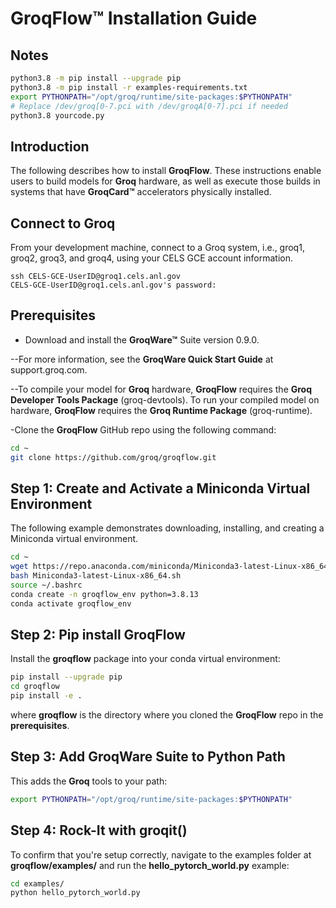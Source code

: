 # GroqFlow™ Installation Guide

## Notes

```bash
python3.8 -m pip install --upgrade pip
python3.8 -m pip install -r examples-requirements.txt
export PYTHONPATH="/opt/groq/runtime/site-packages:$PYTHONPATH"
# Replace /dev/groq[0-7.pci with /dev/groqA[0-7].pci if needed
python3.8 yourcode.py
```

## Introduction

The following describes how to install **GroqFlow**. These instructions enable users to build models for **Groq** hardware, as well as execute those builds in systems that have **GroqCard™** accelerators physically installed.

## Connect to Groq

From your development machine, connect to a Groq system, i.e., groq1, groq2, groq3, and groq4, using your CELS GCE account information.

```console
ssh CELS-GCE-UserID@groq1.cels.anl.gov
CELS-GCE-UserID@groq1.cels.anl.gov's password:
```

## Prerequisites

- Download and install the **GroqWare™** Suite version 0.9.0.

--For more information, see the **GroqWare Quick Start Guide** at support.groq.com.

--To compile your model for **Groq** hardware, **GroqFlow** requires the **Groq Developer Tools Package** (groq-devtools). To run your compiled model on hardware, **GroqFlow** requires the **Groq Runtime Package** (groq-runtime).

-Clone the **GroqFlow** GitHub repo using the following command:

```bash
cd ~
git clone https://github.com/groq/groqflow.git
```

## Step 1: Create and Activate a Miniconda Virtual Environment

The following example demonstrates downloading, installing, and creating a Miniconda virtual environment.

```bash
cd ~
wget https://repo.anaconda.com/miniconda/Miniconda3-latest-Linux-x86_64.sh
bash Miniconda3-latest-Linux-x86_64.sh
source ~/.bashrc
conda create -n groqflow_env python=3.8.13
conda activate groqflow_env
```

## Step 2: Pip install GroqFlow

Install the **groqflow** package into your conda virtual environment:

```bash
pip install --upgrade pip
cd groqflow
pip install -e .
```

where **groqflow** is the directory where you cloned the **GroqFlow** repo in the **prerequisites**.

## Step 3: Add GroqWare Suite to Python Path

This adds the **Groq** tools to your path:

```bash
export PYTHONPATH="/opt/groq/runtime/site-packages:$PYTHONPATH"
```

## Step 4: Rock-It with groqit()

To confirm that you're setup correctly, navigate to the examples folder at **groqflow/examples/** and run the **hello_pytorch_world.py** example:

```bash
cd examples/
python hello_pytorch_world.py
```
